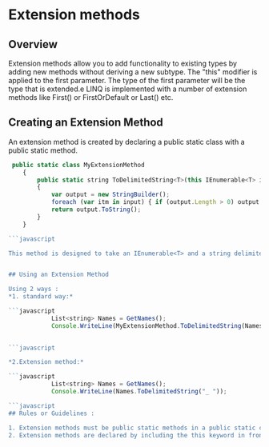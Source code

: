 ﻿# Extension methods


## Overview
Extension methods allow you to add functionality to existing types by adding new methods without deriving a new subtype. 
The "this" modifier is applied to the first parameter. The type of the first parameter will be the type that is extended.e
LINQ is implemented with a number of extension methods like First() or FirstOrDefault or Last() etc. 

## Creating an Extension Method 

An extension method is created by declaring a public static class with a public static method.   

```javascript
 public static class MyExtensionMethod
    {
        public static string ToDelimitedString<T>(this IEnumerable<T> input, string delimiter)
        {
            var output = new StringBuilder();
            foreach (var itm in input) { if (output.Length > 0) output.Append(delimiter); output.Append(itm.ToString()); }
            return output.ToString();
        }
    }

```javascript

This method is designed to take an IEnumerable<T> and a string delimiter, and return a single string which is a delimited list of the items.  The definition looks like a pretty standard static method; the only difference is the this keyword before the first parameter. 


## Using an Extension Method

Using 2 ways :
*1. standard way:*

```javascript
			List<string> Names = GetNames();
            Console.WriteLine(MyExtensionMethod.ToDelimitedString(Names, ", "));
       

```javascript

*2.Extension method:*

```javascript
		    List<string> Names = GetNames();
            Console.WriteLine(Names.ToDelimitedString("_ "));

```javascript
## Rules or Guidelines :

1. Extension methods must be public static methods in a public static class.  The class name itself is unimportant.
2. Extension methods are declared by including the this keyword in front of the first parameter.  The this keyword can only be used with the first parameter. 
